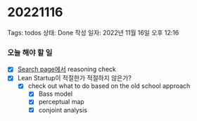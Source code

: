 # 20221116

Tags: todos
상태: Done
작성 일자: 2022년 11월 16일 오후 12:16

### 오늘 해야 할 일

- [x]  [Search page에서](Search%20page%E1%84%8B%E1%85%A6%E1%84%89%E1%85%A5%202eb72bc77b824ac596902af782ab6841.md) reasoning check
- [x]  Lean Startup이 적절한가 적절하지 않은가?
    - [x]  check out what to do based on the old school approach
        - [x]  Bass model
        - [x]  perceptual map
        - [x]  conjoint analysis